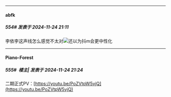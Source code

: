 ﻿
*****

####  abfk  
##### 554#       发表于 2024-11-24 21:11

李依李这声线怎么感觉不太对<img src="https://static.saraba1st.com/image/smiley/face2017/067.png" referrerpolicy="no-referrer">还以为抖m会更中性化


*****

####  Piano-Forest  
##### 555#         楼主| 发表于 2024-11-24 21:24

二期正式PV：[https://youtu.be/PoZVtpW5vjQ](https://youtu.be/PoZVtpW5vjQ)

